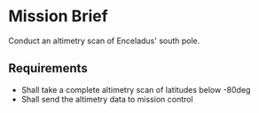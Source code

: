 # Mission Brief
Conduct an altimetry scan of Enceladus' south pole.

## Requirements
- Shall take a complete altimetry scan of latitudes below -80deg
- Shall send the altimetry data to mission control
